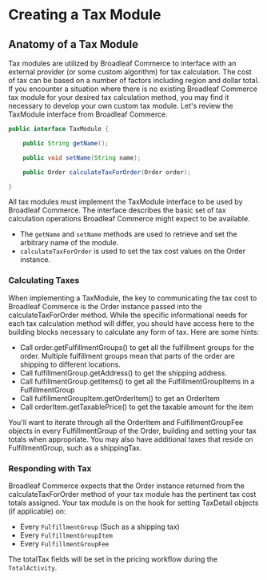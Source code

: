 # Creating a Tax Module

## Anatomy of a Tax Module

Tax modules are utilized by Broadleaf Commerce to interface with an external provider (or some custom algorithm) for tax calculation. The cost of tax can be based on a number of factors including region and dollar total. If you encounter a situation where there is no existing Broadleaf Commerce tax module for your desired tax calculation method, you may find it necessary to develop your own custom tax module. Let's review the TaxModule interface from Broadleaf Commerce.

```java
public interface TaxModule {

    public String getName();

    public void setName(String name);

    public Order calculateTaxForOrder(Order order);

}
```

All tax modules must implement the TaxModule interface to be used by Broadleaf Commerce. The interface describes the basic set of tax calculation operations Broadleaf Commerce might expect to be available.

- The `getName` and `setName` methods are used to retrieve and set the arbitrary name of the module.
- `calculateTaxForOrder` is used to set the tax cost values on the Order instance.

### Calculating  Taxes

When implementing a TaxModule, the key to communicating the tax cost to Broadleaf Commerce is the Order instance passed into the calculateTaxForOrder method. While the specific informational needs for each tax calculation method will differ, you should have access here to the building blocks necessary to calculate any form of tax. Here are some hints:

- Call order.getFulfillmentGroups() to get all the fulfillment groups for the order. Multiple fulfillment groups mean that parts of the order are shipping to different locations.
- Call fulfillmentGroup.getAddress() to get the shipping address.
- Call fulfillmentGroup.getItems() to get all the FulfillmentGroupItems in a FulfillmentGroup
- Call fulfillmentGroupItem.getOrderItem() to get an OrderItem
- Call orderItem.getTaxablePrice() to get the taxable amount for the item

You'll want to iterate through all the OrderItem and FulfillmentGroupFee objects in every FulfillmentGroup of the Order, building and setting your tax totals when appropriate. You may also have additional taxes that reside on FulfillmentGroup, such as a shippingTax.

### Responding with Tax

Broadleaf Commerce expects that the Order instance returned from the calculateTaxForOrder method of your tax module has the pertinent tax cost totals assigned. Your tax module is on the hook for setting TaxDetail objects (if applicable) on:

- Every `FulfillmentGroup` (Such as a shipping tax)
- Every `FulfillmentGroupItem`
- Every `FulfillmentGroupFee`

The totalTax fields will be set in the pricing workflow during the `TotalActivity`.
